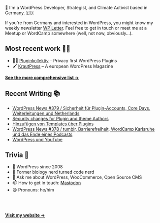 👋 I'm a WordPress Developer, Strategist, and Climate Activist based in Germany. 🇪🇺

If you're from Germany and interested in WordPress, you might know my weekly newsletter [WP Letter](https://wpletter.de/). Feel free to get in touch or meet me at a Meetup or WordCamp somewhere (well, not now, obviously...).


## Most recent work 👷‍♂️

- 👨‍💻 [Pluginkollektiv](https://github.com/pluginkollektiv) – Privacy first WordPress Plugins
- 🖌️ [KrautPress](https://kraut.press) – A european WordPress Magazine

**[See the more comprehensive list &rarr;](https://simonkraft.com/what-i-do)**


## Recent Writing 📚

<!-- BLOG-POST-LIST:START -->
- [WordPress News #379 / Sicherheit für Plugin-Accounts, Core Days, Weiterleitungen und Netherlands](https://feed.kraut.press/link/14399/16798754/379)
- [Security changes for Plugin and theme Authors](https://feed.kraut.press/link/23937/16792417/security-changes-for-plugin-and-theme-authors)
- [Hinzufügen von Templates über Plugins](https://www.wppodcast.de/podcast/hinzufuegen-von-templates-ueber-plugins/)
- [WordPress News #378 / tumblr, Barrierefreiheit, WordCamp Karlsruhe und das Ende eines Podcasts](https://feed.kraut.press/link/14399/16790644/378)
- [WordPress und YouTube](https://www.wppodcast.de/podcast/wordpress-und-youtube/)
<!-- BLOG-POST-LIST:END -->


## Trivia 🤪

- 👴 WordPress since 2008
- 🌱 Former biology nerd turned code nerd
- 💬 Ask me about WordPress, WooCommerce, Open Source CMS
- 📫 How to get in touch: [Mastodon](https://dewp.space/@simon)
- 😄 Pronouns: he/him

<br/><br/><br/>
**[Visit my website &rarr;](https://simonkraft.com/hi)**